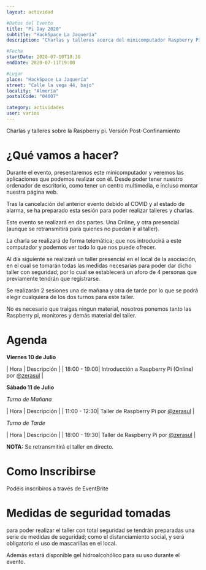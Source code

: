 ```yaml
---
layout: actividad

#Datos del Evento
title: "Pi Day 2020"
subtitle: "HackSpace La Jaquería"
description: "Charlas y talleres acerca del minicomputador Raspberry Pi"

#Fecha
startDate: 2020-07-10T18:30
endDate: 2020-07-11T19:00

#Lugar
place: "HackSpace La Jaquería"
street: "Calle la vega 44, bajo"
locality: "Almería"
postalCode: "04007"

category: actividades
user: varios
---
```


Charlas y talleres sobre la Raspberry pi. Versión Post-Confinamiento

# ¿Qué vamos a hacer?

Durante el evento, presentaremos este minicomputador y veremos las aplicaciones que podemos realizar con él. Desde poder tener nuestro ordenador de escritorio, como tener un centro multimedia, e incluso montar nuestra página web.

Tras la cancelación del anterior evento debido al COVID y al estado de alarma, se ha preparado esta sesión para poder realizar talleres y charlas.

Este evento se realizará en dos partes. Una Online, y otra presencial (aunque se retransmitirá para quienes no puedan ir al taller).

La charla se realizará de forma telemática; que nos introducirá a este computador y podemos ver todo lo que nos puede ofrecer.

Al día siguiente se realizará un taller presencial en el local de la asociación, en el cual se tomarán todas las medidas necesarias para poder dar dicho taller con seguridad; por lo cual se establecerá un aforo de 4 personas que previamente tendrán que registrarse.

Se realizarán 2 sesiones una de mañana y otra de tarde por lo que se podrá elegir cualquiera de los dos turnos para este taller.

No es necesario que traigas ningun material, nosotros ponemos tanto las Raspberry pi, monitores y demás material del taller.

# Agenda

**Viernes 10 de Julio**

| Hora | Descripción |
| 18:00  -  19:00| Introducción a Raspberry Pi (Online) por [@zerasul](https://twiter.com/zerasul) |

**Sábado 11 de Julio**

_Turno de Mañana_

| Hora | Descripción |
| 11:00  -  12:30| Taller de Raspberry Pi por [@zerasul](https://twiter.com/zerasul) |

_Turno de Tarde_

| Hora | Descripción |
| 18:00  -  19:30| Taller de Raspberry Pi por [@zerasul](https://twiter.com/zerasul) |

**NOTA:** Se retransmitirá el taller en directo.

# Como Inscribirse

Podéis inscribiros a través de EventBrite

<div id="eventbrite-widget-container-112241228536"></div>

<script src="https://www.eventbrite.es/static/widgets/eb_widgets.js"></script>

<script type="text/javascript">
    var exampleCallback = function() {
        console.log('Order complete!');
    };

    window.EBWidgets.createWidget({
        // Required
        widgetType: 'checkout',
        eventId: '112241228536',
        iframeContainerId: 'eventbrite-widget-container-112241228536',

        // Optional
        iframeContainerHeight: 425,  // Widget height in pixels. Defaults to a minimum of 425px if not provided
        onOrderComplete: exampleCallback  // Method called when an order has successfully completed
    });
</script>


# Medidas de seguridad tomadas


para poder realizar el taller con total seguridad se tendrán preparadas una serie de medidas de seguridad; como el distanciamiento social, y será obligatorio el uso de mascarillas en el local.

Además estará disponible gel hidroalcohólico para su uso durante el evento.
